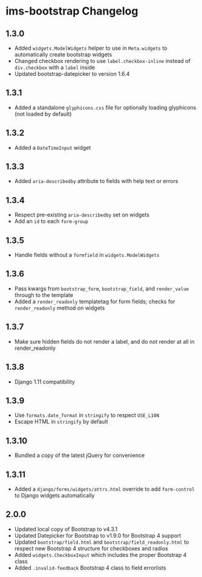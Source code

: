 # ims-bootstrap Changelog

## 1.3.0

* Added `widgets.ModelWidgets` helper to use in `Meta.widgets` to automatically create bootstrap widgets
* Changed checkbox rendering to use `label.checkbox-inline` instead of `div.checkbox` with a `label` inside
* Updated bootstrap-datepicker to version 1.6.4

## 1.3.1

* Added a standalone `glyphicons.css` file for optionally loading glyphicons (not loaded by default)

## 1.3.2

* Added a `DateTimeInput` widget

## 1.3.3

* Added `aria-describedby` attribute to fields with help text or errors

## 1.3.4

* Respect pre-existing `aria-describedby` set on widgets
* Add an `id` to each `form-group`

## 1.3.5

* Handle fields without a `formfield` in `widgets.ModelWidgets`

## 1.3.6

* Pass kwargs from `bootstrap_form`, `bootstrap_field`, and `render_value` through to the template
* Added a `render_readonly` templatetag for form fields; checks for `render_readonly` method on widgets

## 1.3.7

* Make sure hidden fields do not render a label, and do not render at all in render_readonly

## 1.3.8

* Django 1.11 compatibility

## 1.3.9

* Use `formats.date_format` in `stringify` to respect `USE_L10N`
* Escape HTML in `stringify` by default

## 1.3.10

* Bundled a copy of the latest jQuery for convenience

## 1.3.11

* Added a `django/forms/widgets/attrs.html` override to add `form-control` to Django widgets automatically

## 2.0.0

* Updated local copy of Bootstrap to v4.3.1
* Updated Datepicker for Bootstrap to v1.9.0 for Bootstrap 4 support
* Updated `bootstrap/field.html` and `bootstrap/field_readonly.html` to respect new Bootstrap 4 structure for checkboxes and radios
* Added `widgets.CheckboxInput` which includes the proper Bootstrap 4 class
* Added `.invalid-feedback` Bootstrap 4 class to field errorlists
